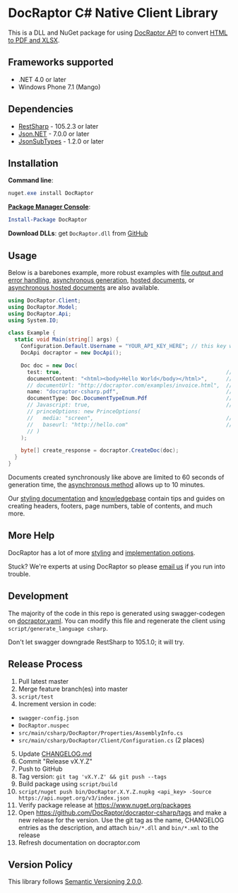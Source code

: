 # DocRaptor C# Native Client Library

This is a DLL and NuGet package for using [DocRaptor API](https://docraptor.com/documentation) to convert [HTML to PDF and XLSX](https://docraptor.com).

## Frameworks supported
- .NET 4.0 or later
- Windows Phone 7.1 (Mango)

## Dependencies
- [RestSharp](https://www.nuget.org/packages/RestSharp) - 105.2.3 or later
- [Json.NET](https://www.nuget.org/packages/Newtonsoft.Json/) - 7.0.0 or later
- [JsonSubTypes](https://www.nuget.org/packages/JsonSubTypes/) - 1.2.0 or later


## Installation

**Command line**:

```powershell
nuget.exe install DocRaptor
```

**[Package Manager Console](http://docs.nuget.org/consume/package-manager-console)**:

```powershell
Install-Package DocRaptor
```

**Download DLLs**: get `DocRaptor.dll` from [GitHub](https://github.com/DocRaptor/docraptor-csharp/releases)


## Usage

Below is a barebones example, more robust examples with [file output and error handling](examples/sync.cs), [asynchronous generation](examples/async.cs), [hosted documents](examples/hosted_sync.cs), or [asynchronous hosted documents](examples/hosted_async.cs) are also available.

```csharp
using DocRaptor.Client;
using DocRaptor.Model;
using DocRaptor.Api;
using System.IO;

class Example {
  static void Main(string[] args) {
    Configuration.Default.Username = "YOUR_API_KEY_HERE"; // this key works for test documents
    DocApi docraptor = new DocApi();

    Doc doc = new Doc(
      test: true,                                                    // test documents are free but watermarked
      documentContent: "<html><body>Hello World</body></html>",      // supply content directly
      // documentUrl: "http://docraptor.com/examples/invoice.html",  // or use a url
      name: "docraptor-csharp.pdf",                                  // help you find a document later
      documentType: Doc.DocumentTypeEnum.Pdf                         // pdf or xls or xlsx
      // Javascript: true,                                           // enable javaScript processing
      // princeOptions: new PrinceOptions(
      //   media: "screen",                                          // use screen styles instead of print styles
      //   baseurl: "http://hello.com"                               // pretend URL when using document_content
      // )
    );

    byte[] create_response = docraptor.CreateDoc(doc);
  }
}
```
Documents created synchronously like above are limited to 60 seconds of generation time, the [asynchronous method](examples/async.cs) allows up to 10 minutes.

Our [styling documentation](https://docraptor.com/documentation/style) and [knowledgebase](https://help.docraptor.com/en/) contain tips and guides on creating headers, footers, page numbers, table of contents, and much more.

## More Help

DocRaptor has a lot of more [styling](https://docraptor.com/documentation/style) and [implementation options](https://docraptor.com/documentation/api).

Stuck? We're experts at using DocRaptor so please [email us](mailto:support@docraptor.com) if you run into trouble.


## Development

The majority of the code in this repo is generated using swagger-codegen on [docraptor.yaml](docraptor.yaml). You can modify this file and regenerate the client using `script/generate_language csharp`.

Don't let swagger downgrade RestSharp to 105.1.0; it will try.


## Release Process

1. Pull latest master
2. Merge feature branch(es) into master
3. `script/test`
4. Increment version in code:
  - `swagger-config.json`
  - `DocRaptor.nuspec`
  - `src/main/csharp/DocRaptor/Properties/AssemblyInfo.cs`
  - `src/main/csharp/DocRaptor/Client/Configuration.cs` (2 places)
5. Update [CHANGELOG.md](CHANGELOG.md)
6. Commit "Release vX.Y.Z"
7. Push to GitHub
8. Tag version: `git tag 'vX.Y.Z' && git push --tags`
9. Build package using `script/build`
10. `script/nuget push bin/DocRaptor.X.Y.Z.nupkg <api_key> -Source https://api.nuget.org/v3/index.json`
11. Verify package release at https://www.nuget.org/packages
12. Open https://github.com/DocRaptor/docraptor-csharp/tags and make a new release for the version. Use the git tag as the name, CHANGELOG entries as the description, and attach `bin/*.dll` and `bin/*.xml` to the release
13. Refresh documentation on docraptor.com


## Version Policy

This library follows [Semantic Versioning 2.0.0](http://semver.org).
